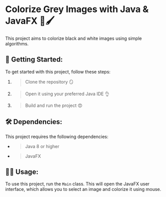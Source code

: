# Colorize Grey Images with Java & JavaFX 🎨🖌️

This project aims to colorize black and white images using simple algorithms.

## 🚀 Getting Started:

To get started with this project, follow these steps:

1. > Clone the repository 🪞
2. > Open it using your preferred Java IDE 👌
3. > Build and run the project 😍

## 🛠️ Dependencies:

This project requires the following dependencies:

- > Java 8 or higher
- > JavaFX

## 👨‍💻 Usage:

To use this project, run the `Main` class. This will open the JavaFX user interface, which allows you to select an image and colorize it using mouse.
